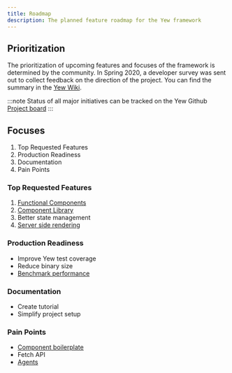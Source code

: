 ```yaml
---
title: Roadmap
description: The planned feature roadmap for the Yew framework
---
```


## Prioritization

The prioritization of upcoming features and focuses of the framework is determined by the community. 
In Spring 2020, a developer survey was sent out to collect feedback on the direction of the project. 
You can find the summary in the [Yew Wiki](https://github.com/yewstack/yew/wiki/Dev-Survey-%5BSpring-2020%5D).

:::note
Status of all major initiatives can be tracked on the Yew Github [Project board](https://github.com/yewstack/yew/projects)
:::

## Focuses

1. Top Requested Features
2. Production Readiness
3. Documentation
4. Pain Points

### Top Requested Features

1. [Functional Components](https://github.com/yewstack/yew/projects/3)
2. [Component Library](https://github.com/yewstack/yew/projects/4)
3. Better state management
4. [Server side rendering](https://github.com/yewstack/yew/projects/5)

### Production Readiness

* Improve Yew test coverage
* Reduce binary size
* [Benchmark performance](https://github.com/yewstack/yew/issues/5)

### Documentation

* Create tutorial
* Simplify project setup

### Pain Points

* [Component boilerplate](https://github.com/yewstack/yew/issues/830)
* Fetch API
* [Agents](https://github.com/yewstack/yew/projects/6)


